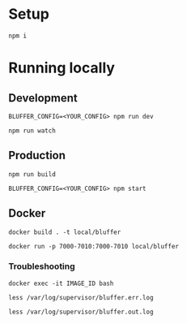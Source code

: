 # Setup
```
npm i
```

# Running locally

## Development
```BLUFFER_CONFIG=<YOUR_CONFIG> npm run dev```

```npm run watch```

## Production
```npm run build```

```BLUFFER_CONFIG=<YOUR_CONFIG> npm start```

## Docker

```docker build . -t local/bluffer```

```docker run -p 7000-7010:7000-7010 local/bluffer```

### Troubleshooting

```docker exec -it IMAGE_ID bash```

```less /var/log/supervisor/bluffer.err.log```

```less /var/log/supervisor/bluffer.out.log```
